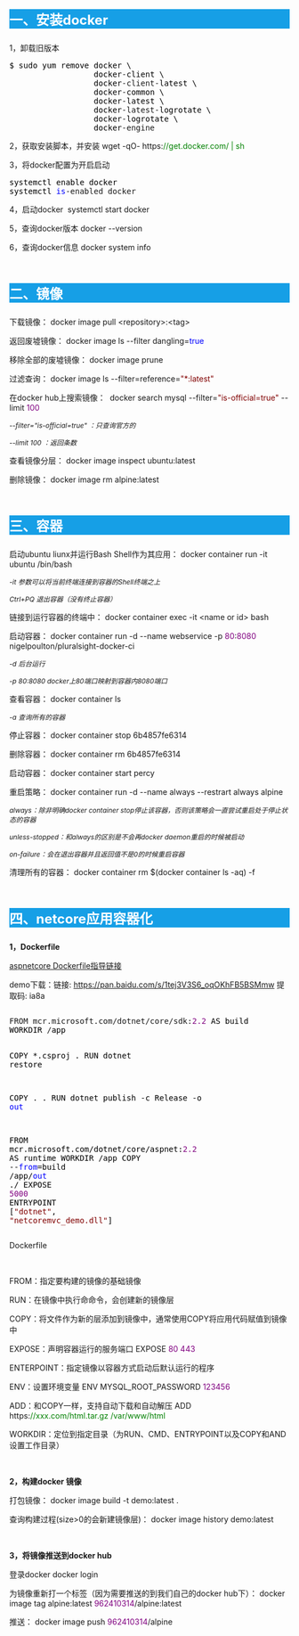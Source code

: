 <p style="font-size: 18pt; background-color: #169fe6;"><span style="color: #ffffff;"><strong>一、安装docker</strong></span></p>
<p>1，卸载旧版本</p>
<div class="cnblogs_code">
<pre><span style="color: #000000;">$ sudo yum remove docker \
                  docker</span>-<span style="color: #000000;">client \
                  docker</span>-client-<span style="color: #000000;">latest \
                  docker</span>-<span style="color: #000000;">common \
                  docker</span>-<span style="color: #000000;">latest \
                  docker</span>-latest-<span style="color: #000000;">logrotate \
                  docker</span>-<span style="color: #000000;">logrotate \
                  docker</span>-engine</pre>
</div>
<p>2，获取安装脚本，并安装&nbsp;<span class="cnblogs_code">wget -qO- https:<span style="color: #008000;">//</span><span style="color: #008000;">get.docker.com/ | sh</span></span>&nbsp;</p>
<p>3，将docker配置为开启启动</p>
<div class="cnblogs_code">
<pre><span style="color: #000000;">systemctl enable docker
systemctl </span><span style="color: #0000ff;">is</span>-enabled docker</pre>
</div>
<p>4，启动docker&nbsp;&nbsp;<span class="cnblogs_code">systemctl start docker</span>&nbsp;</p>
<p>5，查询docker版本&nbsp;<span class="cnblogs_code">docker --version</span>&nbsp;</p>
<p>6，查询docker信息&nbsp;<span class="cnblogs_code">docker system info</span>&nbsp;</p>
<p>&nbsp;</p>
<p style="font-size: 18pt; background-color: #169fe6;"><span style="color: #ffffff;"><strong>二、镜像</strong></span></p>
<p>下载镜像：&nbsp;<span class="cnblogs_code">docker image pull &lt;repository&gt;:&lt;tag&gt;</span>&nbsp;</p>
<p>返回废墟镜像：&nbsp;<span class="cnblogs_code">docker image ls --filter dangling=<span style="color: #0000ff;">true</span></span>&nbsp;</p>
<p>移除全部的废墟镜像：&nbsp;<span class="cnblogs_code">docker image prune</span>&nbsp;</p>
<p>过滤查询：&nbsp;<span class="cnblogs_code">docker image ls --filter=reference=<span style="color: #800000;">"</span><span style="color: #800000;">*:latest</span><span style="color: #800000;">"</span></span>&nbsp;</p>
<p>在docker hub上搜索镜像：&nbsp;&nbsp;<span class="cnblogs_code">docker search mysql --filter=<span style="color: #800000;">"</span><span style="color: #800000;">is-official=true</span><span style="color: #800000;">"</span> --limit <span style="color: #800080;">100</span></span>&nbsp;</p>
<p><em><span style="font-size: 12px;">--filter="is-official=true" ：只查询官方的</span></em></p>
<p><em><span style="font-size: 12px;">--limit&nbsp;100 ：返回条数</span></em></p>
<p>查看镜像分层：&nbsp;<span class="cnblogs_code">docker image inspect ubuntu:latest</span>&nbsp;&nbsp;</p>
<p>删除镜像：&nbsp;<span class="cnblogs_code">docker image rm alpine:latest</span>&nbsp;</p>
<p>&nbsp;</p>
<p style="font-size: 18pt; background-color: #169fe6;"><span style="color: #ffffff;"><strong>三、容器</strong></span></p>
<p>启动ubuntu liunx并运行Bash Shell作为其应用：&nbsp;<span class="cnblogs_code">docker container run -it ubuntu /bin/bash</span>&nbsp;</p>
<p><span style="font-size: 12px;"><em>-it 参数可以将当前终端连接到容器的Shell终端之上</em></span></p>
<p><span style="font-size: 12px;"><em>Ctrl+PQ 退出容器（没有终止容器）</em></span></p>
<p>链接到运行容器的终端中：&nbsp;<span class="cnblogs_code">docker container exec -it &lt;name or id&gt; bash</span>&nbsp;</p>
<p>启动容器：&nbsp;<span class="cnblogs_code">docker container run -d --name webservice -p <span style="color: #800080;">80</span>:<span style="color: #800080;">8080</span> nigelpoulton/pluralsight-docker-ci</span>&nbsp;</p>
<p><em><span style="font-size: 12px;">-d 后台运行</span></em></p>
<p><em><span style="font-size: 12px;">-p&nbsp;80:8080 docker上80端口映射到容器内8080端口</span></em></p>
<p>查看容器：&nbsp;<span class="cnblogs_code">docker container ls</span>&nbsp;</p>
<p><em><span style="font-size: 12px;">-a 查询所有的容器</span></em></p>
<p>停止容器：&nbsp;<span class="cnblogs_code">docker container stop 6b4857fe6314</span>&nbsp;</p>
<p>删除容器：&nbsp;<span class="cnblogs_code">docker container rm 6b4857fe6314</span>&nbsp;</p>
<p>启动容器：&nbsp;<span class="cnblogs_code">docker container start percy</span>&nbsp;</p>
<p>重启策略：&nbsp;<span class="cnblogs_code">docker container run -d --name always --restrart always alpine</span>&nbsp;</p>
<p><em><span style="font-size: 12px;">always：除非明确docker container stop停止该容器，否则该策略会一直尝试重启处于停止状态的容器</span></em></p>
<p><em><span style="font-size: 12px;">unless-stopped：和always的区别是不会再docker daemon重启的时候被启动</span></em></p>
<p><em><span style="font-size: 12px;">on-failure：会在退出容器并且返回值不是0的时候重启容器</span></em></p>
<p>清理所有的容器：&nbsp;<span class="cnblogs_code">docker container rm $(docker container ls -aq) -f</span>&nbsp;&nbsp;</p>
<p>&nbsp;</p>
<p style="font-size: 18pt; background-color: #169fe6;"><span style="color: #ffffff;"><strong>四、netcore应用容器化</strong></span></p>
<p><strong>1，Dockerfile</strong></p>
<p><a href="https://docs.microsoft.com/en-us/aspnet/core/host-and-deploy/docker/building-net-docker-images?view=aspnetcore-2.0" target="_blank">aspnetcore Dockerfile指导链接</a></p>
<p><span class="pl-k">demo下载：链接: <a href="https://pan.baidu.com/s/1tej3V3S6_oqOKhFB5BSMmw" target="_blank">https://pan.baidu.com/s/1tej3V3S6_oqOKhFB5BSMmw</a> 提取码: ia8a&nbsp;</span></p>
<div class="cnblogs_code" onclick="cnblogs_code_show('4ea1e893-6901-4647-8a2b-4a4ce1a82d0a')"><img id="code_img_closed_4ea1e893-6901-4647-8a2b-4a4ce1a82d0a" class="code_img_closed" src="http://images.cnblogs.com/OutliningIndicators/ContractedBlock.gif" alt="" /><img id="code_img_opened_4ea1e893-6901-4647-8a2b-4a4ce1a82d0a" class="code_img_opened" style="display: none;" onclick="cnblogs_code_hide('4ea1e893-6901-4647-8a2b-4a4ce1a82d0a',event)" src="http://images.cnblogs.com/OutliningIndicators/ExpandedBlockStart.gif" alt="" />
<div id="cnblogs_code_open_4ea1e893-6901-4647-8a2b-4a4ce1a82d0a" class="cnblogs_code_hide">
<pre>FROM mcr.microsoft.com/dotnet/core/sdk:<span style="color: #800080;">2.2</span><span style="color: #000000;"> AS build
WORKDIR </span>/<span style="color: #000000;">app

COPY </span>*<span style="color: #000000;">.csproj .
RUN dotnet restore

COPY . .
RUN dotnet publish </span>-c Release -o <span style="color: #0000ff;">out</span><span style="color: #000000;">


FROM mcr.microsoft.com</span>/dotnet/core/aspnet:<span style="color: #800080;">2.2</span><span style="color: #000000;"> AS runtime
WORKDIR </span>/<span style="color: #000000;">app
COPY </span>--<span style="color: #0000ff;">from</span>=build /app/<span style="color: #0000ff;">out</span> ./<span style="color: #000000;">
EXPOSE </span><span style="color: #800080;">5000</span><span style="color: #000000;">
ENTRYPOINT [</span><span style="color: #800000;">"</span><span style="color: #800000;">dotnet</span><span style="color: #800000;">"</span>, <span style="color: #800000;">"</span><span style="color: #800000;">netcoremvc_demo.dll</span><span style="color: #800000;">"</span>]</pre>
</div>
<span class="cnblogs_code_collapse">Dockerfile</span></div>
<p>&nbsp;</p>
<p><span class="pl-k">FROM：指定要构建的镜像的基础镜像</span></p>
<p><span class="pl-k">RUN：在镜像中执行命命令，会创建新的镜像层</span></p>
<p><span class="pl-k">COPY：将文件作为新的层添加到镜像中，通常使用COPY将应用代码赋值到镜像中</span></p>
<p><span class="pl-k">EXPOSE：声明容器运行的服务端口&nbsp;<span class="cnblogs_code">EXPOSE <span style="color: #800080;">80</span> <span style="color: #800080;">443</span></span>&nbsp;</span></p>
<p><span class="pl-k">ENTERPOINT：指定镜像以容器方式启动后默认运行的程序</span></p>
<p>ENV：设置环境变量&nbsp;<span class="cnblogs_code">ENV MYSQL_ROOT_PASSWORD <span style="color: #800080;">123456</span></span>&nbsp;</p>
<p>ADD：和COPY一样，支持自动下载和自动解压&nbsp;<span class="cnblogs_code">ADD https:<span style="color: #008000;">//</span><span style="color: #008000;">xxx.com/html.tar.gz /var/www/html</span></span>&nbsp;</p>
<p>WORKDIR：定位到指定目录（为RUN、CMD、ENTRYPOINT以及COPY和AND设置工作目录）</p>
<p>&nbsp;</p>
<p><strong>2，构建docker 镜像</strong></p>
<p>打包镜像：&nbsp;<span class="cnblogs_code">docker image build -t demo:latest .</span>&nbsp;</p>
<p>查询构建过程(size&gt;0的会新建镜像层)：&nbsp;<span class="cnblogs_code">docker image history demo:latest</span>&nbsp;</p>
<p>&nbsp;</p>
<p><strong>3，将镜像推送到docker hub</strong></p>
<p>登录docker&nbsp;<span class="cnblogs_code">docker login</span>&nbsp;</p>
<p>为镜像重新打一个标签（因为需要推送的到我们自己的docker hub下）：&nbsp;<span class="cnblogs_code">docker image tag alpine:latest <span style="color: #800080;">962410314</span>/alpine:latest</span>&nbsp;</p>
<p>推送：&nbsp;<span class="cnblogs_code">docker image push <span style="color: #800080;">962410314</span>/alpine</span>&nbsp;</p>
<p>&nbsp;</p>